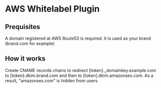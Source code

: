 # AWS Whitelabel Plugin

## Prequisites
A domain registered at AWS Route53 is required.
It is used as your brand (brand.com for example)

## How it works
Create CNAME records chains to redirect [token]._domainkey.example.com to [token].dkim.brand.com and then to [token].dkim.amazonses.com. As a result, "amazonses.com" is hidden from users
